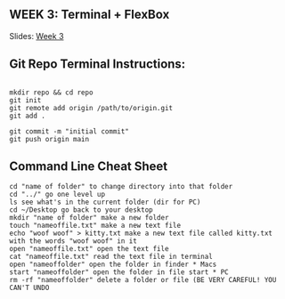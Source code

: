 
## WEEK 3: Terminal + FlexBox

Slides: [Week 3](https://docs.google.com/presentation/d/13xP5m_qESpxsH-AFVOmnjICtOE5xpEc8nW7QQ0FL_OA/edit?usp=sharing)



## Git Repo Terminal Instructions:
```

mkdir repo && cd repo
git init
git remote add origin /path/to/origin.git
git add .

git commit -m "initial commit"
git push origin main

```

## Command Line Cheat Sheet

```
cd "name of folder" to change directory into that folder
cd "../" go one level up
ls see what's in the current folder (dir for PC)
cd ~/Desktop go back to your desktop 
mkdir "name of folder" make a new folder
touch "nameoffile.txt" make a new text file
echo "woof woof" > kitty.txt make a new text file called kitty.txt with the words "woof woof" in it
open "nameoffile.txt" open the text file
cat "nameoffile.txt" read the text file in terminal
open "nameoffolder" open the folder in finder * Macs
start "nameoffolder" open the folder in file start * PC
rm -rf "nameoffolder" delete a folder or file (BE VERY CAREFUL! YOU CAN'T UNDO
```